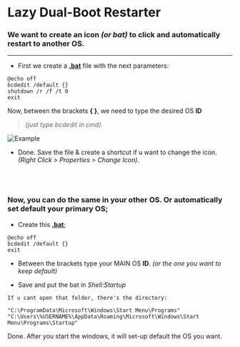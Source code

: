 # Lazy Dual-Boot Restarter
### We want to create an icon _(or bat)_ to click and automatically restart to another OS.
---

- First we create a **[.bat](https://github.com/gzmatte/Dual-Boot/releases/download/1/bat.bat)** file with the next parameters:

```
@echo off
bcdedit /default {}
shutdown /r /f /t 0
exit
```

Now, between the brackets **{ }**, we need to type the desired OS **ID**
 > _(just type bcdedit in cmd)._

![Example](https://github.com/gzmatte/Dual-Boot/assets/117684932/04b9a821-99e3-4bb7-9242-3cf1bd5aec9d)

- Done. Save the file & create a shortcut if u want to change the icon. _(Right Click > Properties > Change Icon)_.

</br> 
</br> 

### Now, you can do the same in your other OS. Or automatically set default your primary OS;

- Create this **[.bat](https://github.com/gzmatte/Dual-Boot/releases/download/1/start-bcd.bat)**;
```
@echo off
bcdedit /default {}
exit
```

- Between the brackets type your MAIN OS **ID**. _(or the one you want to keep default)_

- Save and put the bat in _Shell:Startup_
   
```
If u cant open that folder, there's the directory:

"C:\ProgramData\Microsoft\Windows\Start Menu\Programs"
"C:\Users\%USERNAME%\AppData\Roaming\Microsoft\Windows\Start Menu\Programs\Startup"
```
Done. After you start the windows, it will set-up default the OS you want.
